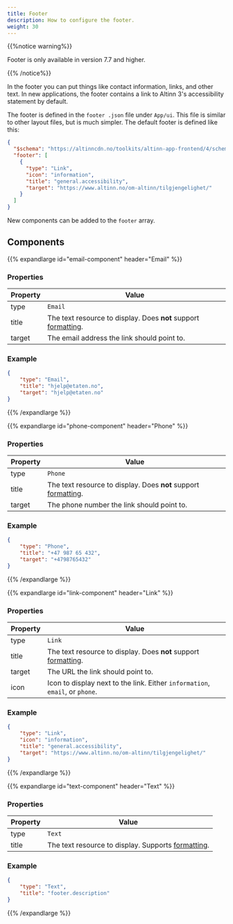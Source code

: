 ```yaml
---
title: Footer
description: How to configure the footer.
weight: 30
---
```


{{%notice warning%}}

Footer is only available in version 7.7 and higher.

{{% /notice%}}

In the footer you can put things like contact information, links, and other text. In new applications, the footer contains a link to Altinn 3's accessibility statement by default.

The footer is defined in the `footer .json` file under `App/ui`. This file is similar to other layout files, but is much simpler. The default footer is defined like this:

```json
{
  "$schema": "https://altinncdn.no/toolkits/altinn-app-frontend/4/schemas/json/layout/footer.schema.v1.json",
  "footer": [
    {
      "type": "Link",
      "icon": "information",
      "title": "general.accessibility",
      "target": "https://www.altinn.no/om-altinn/tilgjengelighet/"
    }
  ]
}
```

New components can be added to the `footer` array.

## Components

{{% expandlarge id="email-component" header="Email" %}}

### Properties

| Property | Value                                                                                                            |
| -------- | ---------------------------------------------------------------------------------------------------------------- |
| type     | `Email`                                                                                                          |
| title    | The text resource to display. Does **not** support [formatting](/altinn-studio/reference/ux/texts/#formatting-of-texts). |
| target   | The email address the link should point to.                                                                      |

### Example

```json
{
    "type": "Email",
    "title": "hjelp@etaten.no",
    "target": "hjelp@etaten.no"
}
```

{{% /expandlarge %}}

{{% expandlarge id="phone-component" header="Phone" %}}

### Properties

| Property | Value                                                                                                            |
| -------- | ---------------------------------------------------------------------------------------------------------------- |
| type     | `Phone`                                                                                                          |
| title    | The text resource to display. Does **not** support [formatting](/altinn-studio/reference/ux/texts/#formatting-of-texts). |
| target   | The phone number the link should point to.                                                                       |

### Example

```json
{
    "type": "Phone",
    "title": "+47 987 65 432",
    "target": "+4798765432"
}
```

{{% /expandlarge %}}

{{% expandlarge id="link-component" header="Link" %}}

### Properties

| Property | Value                                                                                                            |
| -------- | ---------------------------------------------------------------------------------------------------------------- |
| type     | `Link`                                                                                                           |
| title    | The text resource to display. Does **not** support [formatting](/altinn-studio/reference/ux/texts/#formatting-of-texts). |
| target   | The URL the link should point to.                                                                                |
| icon     | Icon to display next to the link. Either `information`, `email`, or `phone`.                                     |

### Example

```json
{
    "type": "Link",
    "icon": "information",
    "title": "general.accessibility",
    "target": "https://www.altinn.no/om-altinn/tilgjengelighet/"
}
```

{{% /expandlarge %}}

{{% expandlarge id="text-component" header="Text" %}}

### Properties

| Property | Value                                                                                                |
| -------- | ---------------------------------------------------------------------------------------------------- |
| type     | `Text`                                                                                               |
| title    | The text resource to display. Supports [formatting](/altinn-studio/reference/ux/texts/#formatting-of-texts). |

### Example

```json
{
    "type": "Text",
    "title": "footer.description"
}
```

{{% /expandlarge %}}
